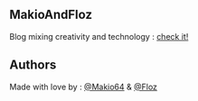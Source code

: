 ## MakioAndFloz
Blog mixing creativity and technology : [check it!](http://makioandfloz.com)

## Authors
Made with love by : [@Makio64](https://twitter.com/makio64) & [@Floz](https://twitter.com/florianzumbrunn)

